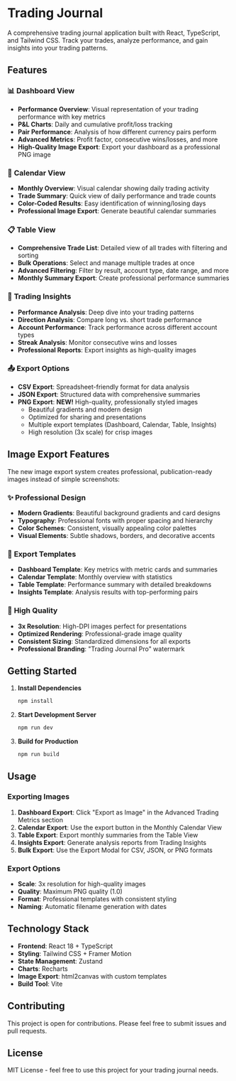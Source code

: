 # Trading Journal

A comprehensive trading journal application built with React, TypeScript, and Tailwind CSS. Track your trades, analyze performance, and gain insights into your trading patterns.

## Features

### 📊 **Dashboard View**
- **Performance Overview**: Visual representation of your trading performance with key metrics
- **P&L Charts**: Daily and cumulative profit/loss tracking
- **Pair Performance**: Analysis of how different currency pairs perform
- **Advanced Metrics**: Profit factor, consecutive wins/losses, and more
- **High-Quality Image Export**: Export your dashboard as a professional PNG image

### 📅 **Calendar View**
- **Monthly Overview**: Visual calendar showing daily trading activity
- **Trade Summary**: Quick view of daily performance and trade counts
- **Color-Coded Results**: Easy identification of winning/losing days
- **Professional Image Export**: Generate beautiful calendar summaries

### 📋 **Table View**
- **Comprehensive Trade List**: Detailed view of all trades with filtering and sorting
- **Bulk Operations**: Select and manage multiple trades at once
- **Advanced Filtering**: Filter by result, account type, date range, and more
- **Monthly Summary Export**: Create professional performance summaries

### 🧠 **Trading Insights**
- **Performance Analysis**: Deep dive into your trading patterns
- **Direction Analysis**: Compare long vs. short trade performance
- **Account Performance**: Track performance across different account types
- **Streak Analysis**: Monitor consecutive wins and losses
- **Professional Reports**: Export insights as high-quality images

### 📤 **Export Options**
- **CSV Export**: Spreadsheet-friendly format for data analysis
- **JSON Export**: Structured data with comprehensive summaries
- **PNG Export**: **NEW!** High-quality, professionally styled images
  - Beautiful gradients and modern design
  - Optimized for sharing and presentations
  - Multiple export templates (Dashboard, Calendar, Table, Insights)
  - High resolution (3x scale) for crisp images

## Image Export Features

The new image export system creates professional, publication-ready images instead of simple screenshots:

### ✨ **Professional Design**
- **Modern Gradients**: Beautiful background gradients and card designs
- **Typography**: Professional fonts with proper spacing and hierarchy
- **Color Schemes**: Consistent, visually appealing color palettes
- **Visual Elements**: Subtle shadows, borders, and decorative accents

### 🎯 **Export Templates**
- **Dashboard Template**: Key metrics with metric cards and summaries
- **Calendar Template**: Monthly overview with statistics
- **Table Template**: Performance summary with detailed breakdowns
- **Insights Template**: Analysis results with top-performing pairs

### 📱 **High Quality**
- **3x Resolution**: High-DPI images perfect for presentations
- **Optimized Rendering**: Professional-grade image quality
- **Consistent Sizing**: Standardized dimensions for all exports
- **Professional Branding**: "Trading Journal Pro" watermark

## Getting Started

1. **Install Dependencies**
   ```bash
   npm install
   ```

2. **Start Development Server**
   ```bash
   npm run dev
   ```

3. **Build for Production**
   ```bash
   npm run build
   ```

## Usage

### Exporting Images

1. **Dashboard Export**: Click "Export as Image" in the Advanced Trading Metrics section
2. **Calendar Export**: Use the export button in the Monthly Calendar View
3. **Table Export**: Export monthly summaries from the Table View
4. **Insights Export**: Generate analysis reports from Trading Insights
5. **Bulk Export**: Use the Export Modal for CSV, JSON, or PNG formats

### Export Options

- **Scale**: 3x resolution for high-quality images
- **Quality**: Maximum PNG quality (1.0)
- **Format**: Professional templates with consistent styling
- **Naming**: Automatic filename generation with dates

## Technology Stack

- **Frontend**: React 18 + TypeScript
- **Styling**: Tailwind CSS + Framer Motion
- **State Management**: Zustand
- **Charts**: Recharts
- **Image Export**: html2canvas with custom templates
- **Build Tool**: Vite

## Contributing

This project is open for contributions. Please feel free to submit issues and pull requests.

## License

MIT License - feel free to use this project for your trading journal needs. 